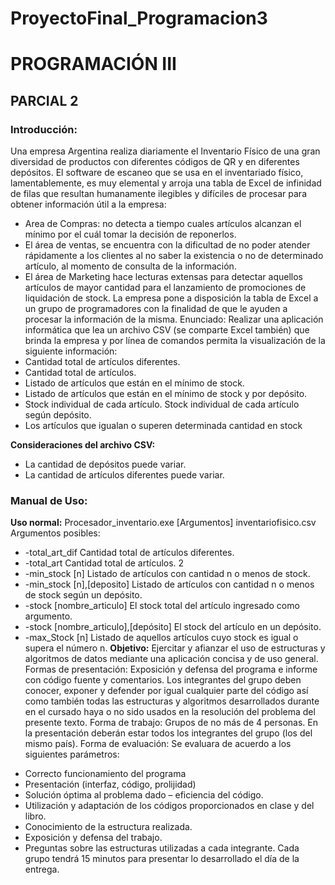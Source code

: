# ProyectoFinal_Programacion3

# PROGRAMACIÓN III
## PARCIAL 2
### Introducción:
Una empresa Argentina realiza diariamente el Inventario Físico de una gran diversidad de productos con
diferentes códigos de QR y en diferentes depósitos. El software de escaneo que se usa en el inventariado físico,
lamentablemente, es muy elemental y arroja una tabla de Excel de infinidad de filas que resultan humanamente
ilegibles y difíciles de procesar para obtener información útil a la empresa:

* Area de Compras: no detecta a tiempo cuales artículos alcanzan el mínimo por el cuál tomar la decisión de
reponerlos.
* El área de ventas, se encuentra con la dificultad de no poder atender rápidamente a los clientes al no saber
la existencia o no de determinado artículo, al momento de consulta de la información.
* El área de Marketing hace lecturas extensas para detectar aquellos artículos de mayor cantidad para el
lanzamiento de promociones de liquidación de stock.
La empresa pone a disposición la tabla de Excel a un grupo de programadores con la finalidad de que le
ayuden a procesar la información de la misma.
Enunciado:
Realizar una aplicación informática que lea un archivo CSV (se comparte Excel también) que brinda la
empresa y por línea de comandos permita la visualización de la siguiente información:
* Cantidad total de artículos diferentes.
* Cantidad total de artículos.
* Listado de artículos que están en el mínimo de stock.
* Listado de artículos que están en el mínimo de stock y por depósito.
* Stock individual de cada artículo.
  Stock individual de cada artículo según depósito.
* Los artículos que igualan o superen determinada cantidad en stock

**Consideraciones del archivo CSV:**
  
* La cantidad de depósitos puede variar.
* La cantidad de artículos diferentes puede variar.
### Manual de Uso:
**Uso normal:**
Procesador_inventario.exe [Argumentos] inventariofisico.csv
Argumentos posibles:
- -total_art_dif Cantidad total de artículos diferentes.
- -total_art Cantidad total de artículos.
2
- -min_stock [n] Listado de artículos con cantidad n o menos de stock.
- -min_stock [n],[deposito] Listado de artículos con cantidad n o menos de stock según un depósito.
- -stock [nombre_articulo] El stock total del artículo ingresado como argumento.
- -stock [nombre_articulo],[depósito] El stock del artículo en un depósito.
- -max_Stock [n] Listado de aquellos artículos cuyo stock es igual o supera el número n.
**Objetivo:** Ejercitar y afianzar el uso de estructuras y algoritmos de datos mediante una aplicación concisa y de uso
general.
Formas de presentación: Exposición y defensa del programa e informe con código fuente y comentarios. Los
integrantes del grupo deben conocer, exponer y defender por igual cualquier parte del
código así como también todas las estructuras y algoritmos desarrollados durante en el
cursado haya o no sido usados en la resolución del problema del presente texto. Forma de
trabajo: Grupos de no más de 4 personas. En la presentación deberán estar todos los
integrantes del grupo (los del mismo país).
Forma de evaluación: Se evaluara de acuerdo a los siguientes parámetros:
* Correcto funcionamiento del programa
* Presentación (interfaz, código, prolijidad)
* Solución óptima al problema dado – eficiencia del código.
* Utilización y adaptación de los códigos proporcionados en clase y del libro.
* Conocimiento de la estructura realizada.
* Exposición y defensa del trabajo.
* Preguntas sobre las estructuras utilizadas a cada integrante.
Cada grupo tendrá 15 minutos para presentar lo desarrollado el día de la entrega.

